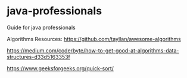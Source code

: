 # java-professionals
Guide for java professionals

Algorithms Resources:
https://github.com/tayllan/awesome-algorithms

https://medium.com/coderbyte/how-to-get-good-at-algorithms-data-structures-d33d5163353f

https://www.geeksforgeeks.org/quick-sort/
